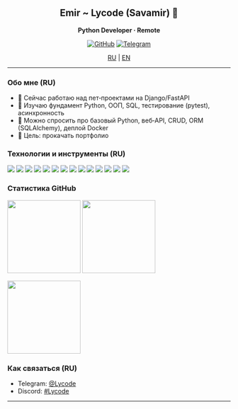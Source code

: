 <!-- Баннер (опционально). Замените ссылку на свою картинку или удалите блок.
<p align="center">
  <img src="https://images.unsplash.com/photo-1498050108023-c5249f4df085?w=1200&q=80&auto=format&fit=crop" alt="banner"/>
</p>
-->

<h2 align="center">Emir ~ Lycode (Savamir) 👋</h2>
<p align="center"><b>Python Developer · Remote</b></p>

<p align="center">
  <a href="https://github.com/savamir"><img src="https://img.shields.io/badge/GitHub-@savamir-181717?logo=github" alt="GitHub"/></a>
  <a href="https://t.me/Lycode"><img src="https://img.shields.io/badge/Telegram-@Lycode-26A5E4?logo=telegram&logoColor=white" alt="Telegram"/></a>
</p>

<p align="center">
  <a href="#ru">RU</a> | <a href="#en">EN</a>
</p>

---

<a id="ru"></a>

### Обо мне (RU)

- 🔭 Сейчас работаю над пет‑проектами на Django/FastAPI
- 🌱 Изучаю фундамент Python, ООП, SQL, тестирование (pytest), асинхронность
- 💬 Можно спросить про базовый Python, веб‑API, CRUD, ORM (SQLAlchemy), деплой Docker
- 🎯 Цель: прокачать портфолио

### Технологии и инструменты (RU)

<p>
  <img src="https://img.shields.io/badge/Python-3776AB?logo=python&logoColor=white"/>
  <img src="https://img.shields.io/badge/Django-092E20?logo=django&logoColor=white"/>
  <img src="https://img.shields.io/badge/FastAPI-009688?logo=fastapi&logoColor=white"/>
  <img src="https://img.shields.io/badge/Flask-000000?logo=flask&logoColor=white"/>
  <img src="https://img.shields.io/badge/Pydantic-E92063?logo=pydantic&logoColor=white"/>
  <img src="https://img.shields.io/badge/SQLAlchemy-D71F00?logo=python&logoColor=white"/>
  <img src="https://img.shields.io/badge/PostgreSQL-4169E1?logo=postgresql&logoColor=white"/>
  <img src="https://img.shields.io/badge/SQLite-003B57?logo=sqlite&logoColor=white"/>
  <img src="https://img.shields.io/badge/Redis-DC382D?logo=redis&logoColor=white"/>
  <img src="https://img.shields.io/badge/Pytest-0A9EDC?logo=pytest&logoColor=white"/>
  <img src="https://img.shields.io/badge/Poetry-60A5FA?logo=poetry&logoColor=white"/>
  <img src="https://img.shields.io/badge/Docker-2496ED?logo=docker&logoColor=white"/>
  <img src="https://img.shields.io/badge/Git-F05032?logo=git&logoColor=white"/>
  <img src="https://img.shields.io/badge/GitHub_Actions-2088FF?logo=github-actions&logoColor=white"/>
</p>


### Статистика GitHub

<p>
  <img src="https://github-readme-stats.vercel.app/api?username=savamir&show_icons=true&theme=transparent" height="165"/>
  <img src="https://github-readme-stats.vercel.app/api/top-langs/?username=savamir&layout=compact&langs_count=8&theme=transparent" height="165"/>
</p>

<p>
  <img src="https://streak-stats.demolab.com?user=savamir&theme=transparent" height="165"/>
</p>

### Как связаться (RU)

- Telegram: [@Lycode](https://t.me/Lycode)
- Discord: [#Lycode](https://discordapp.com/users/lycode)

---
